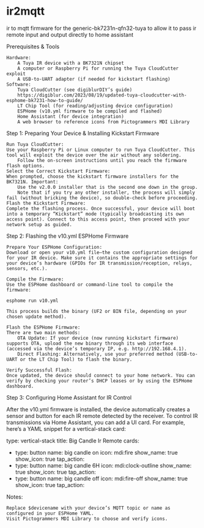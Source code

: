 # ir2mqtt
ir to mqtt firmware for the generic-bk7231n-qfn32-tuya to allow it to pass ir remote input and output directly to home assistant

Prerequisites & Tools

    Hardware:
        A Tuya IR device with a BK7321N chipset
        A computer or Raspberry Pi for running the Tuya CloudCutter exploit
        A USB-to-UART adapter (if needed for kickstart flashing)
    Software:
        Tuya CloudCutter (see digiblurDIY’s guide)
        https://digiblur.com/2023/08/19/updated-tuya-cloudcutter-with-esphome-bk7231-how-to-guide/
        LT Chip Tool (for reading/adjusting device configuration)
        ESPHome (v10.yml firmware to be compiled and flashed)
        Home Assistant (for device integration)
        A web browser to reference icons from Pictogrammers MDI Library

Step 1: Preparing Your Device & Installing Kickstart Firmware

    Run Tuya CloudCutter:
    Use your Raspberry Pi or Linux computer to run Tuya CloudCutter. This tool will exploit the device over the air without any soldering.
        Follow the on-screen instructions until you reach the firmware flash options.
    Select the Correct Kickstart Firmware:
    When prompted, choose the kickstart firmware installers for the BK7321N. Important:
        Use the v2.0.0 installer that is the second one down in the group.
        Note that if you try any other installer, the process will simply fail (without bricking the device), so double-check before proceeding.
    Flash the Kickstart Firmware:
    Complete the flashing process. Once successful, your device will boot into a temporary “Kickstart” mode (typically broadcasting its own access point). Connect to this access point, then proceed with your network setup as guided.

Step 2: Flashing the v10.yml ESPHome Firmware

    Prepare Your ESPHome Configuration:
    Download or open your v10.yml file—the custom configuration designed for your IR device. Make sure it contains the appropriate settings for your device’s hardware (GPIOs for IR transmission/reception, relays, sensors, etc.).

    Compile the Firmware:
    Use the ESPHome dashboard or command-line tool to compile the firmware:

    esphome run v10.yml

    This process builds the binary (UF2 or BIN file, depending on your chosen update method).

    Flash the ESPHome Firmware:
    There are two main methods:
        OTA Update: If your device (now running kickstart firmware) supports OTA, upload the new binary through its web interface (accessed via the device’s temporary IP, e.g. http://192.168.4.1).
        Direct Flashing: Alternatively, use your preferred method (USB-to-UART or the LT Chip Tool) to flash the binary.

    Verify Successful Flash:
    Once updated, the device should connect to your home network. You can verify by checking your router’s DHCP leases or by using the ESPHome dashboard.

Step 3: Configuring Home Assistant for IR Control

After the v10.yml firmware is installed, the device automatically creates a sensor and button for each IR remote detected by the receiver. To control IR transmissions via Home Assistant, you can add a UI card. For example, here’s a YAML snippet for a vertical-stack card:

type: vertical-stack
title: Big Candle Ir Remote
cards:
  - type: button
    name: big candle on
    icon: mdi:fire
    show_name: true
    show_icon: true
    tap_action:
  - type: button
    name: big candle 6H
    icon: mdi:clock-outline
    show_name: true
    show_icon: true
    tap_action:
  - type: button
    name: big candle off
    icon: mdi:fire-off
    show_name: true
    show_icon: true
    tap_action:

Notes:

    Replace $devicename with your device’s MQTT topic or name as configured in your ESPHome YAML.
    Visit Pictogrammers MDI Library to choose and verify icons.
